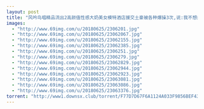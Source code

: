 ```yaml
---
layout: post
title: "风吟鸟唱精品流出2高颜值性感大奶美女模特酒店援交土豪被各种爆操3次,说:我不想翘着屁股,太深,疼.1080P高清!  "
images:
  - "http://www.69img.com/u/20180625/2306201.jpg"
  - "http://www.69img.com/u/20180625/23062067.jpg"
  - "http://www.69img.com/u/20180625/23062155.jpg"
  - "http://www.69img.com/u/20180625/23062385.jpg"
  - "http://www.69img.com/u/20180625/2306251.jpg"
  - "http://www.69img.com/u/20180625/2306279.jpg"
  - "http://www.69img.com/u/20180625/23062829.jpg"
  - "http://www.69img.com/u/20180625/23062944.jpg"
  - "http://www.69img.com/u/20180625/23062923.jpg"
  - "http://www.69img.com/u/20180625/23063081.jpg"
  - "http://www.69img.com/u/20180625/23063086.jpg"
  - "http://www.69img.com/u/20180625/23063376.jpg"
torrent: "http://www1.downsx.club/torrent/F77D7D67F6A1124A033F9856BEF436A061392C21"
---
```

